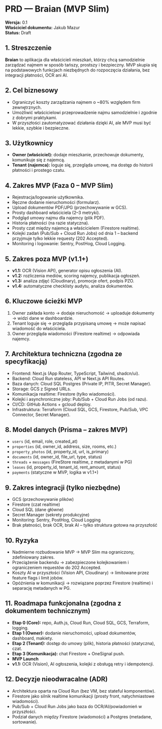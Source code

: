 # PRD — Braian (MVP Slim)
**Wersja:** 0.1  
**Właściciel dokumentu:** Jakub Mazur  
**Status:** Draft

## 1. Streszczenie
**Braian** to aplikacja dla właścicieli mieszkań, którzy chcą samodzielnie zarządzać najmem w sposób tańszy, prostszy i bezpieczny. MVP skupia się na podstawowych funkcjach niezbędnych do rozpoczęcia działania, bez integracji płatności, OCR ani AI.

## 2. Cel biznesowy
- Ograniczyć koszty zarządzania najmem o ~80% względem firm zewnętrznych.
- Umożliwić właścicielowi przeprowadzenie najmu samodzielnie i zgodnie z dobrymi praktykami.
- W przyszłości zautomatyzować działania dzięki AI, ale MVP musi być lekkie, szybkie i bezpieczne.

## 3. Użytkownicy
- **Owner (właściciel):** dodaje mieszkanie, przechowuje dokumenty, komunikuje się z najemcą.
- **Tenant (najemca):** loguje się, przegląda umowę, ma dostęp do historii płatności i prostego czatu.

## 4. Zakres MVP (Faza 0 – MVP Slim)
- Rejestracja/logowanie użytkownika.
- Ręczne dodanie nieruchomości (formularz).
- Upload dokumentów PDF/JPG (przechowywanie w GCS).
- Prosty dashboard właściciela (2–3 metryki).
- Podgląd umowy najmu dla najemcy (plik PDF).
- Historia płatności (na razie statyczna).
- Prosty czat między najemcą a właścicielem (Firestore realtime).
- Kolejki zadań (Pub/Sub + Cloud Run Jobs) od dnia 1 – backend przyjmuje tylko lekkie requesty (202 Accepted).
- Monitoring i logowanie: Sentry, PostHog, Cloud Logging.
## 5. Zakres poza MVP (v1.1+)
- **v1.1:** OCR (Vision API), generator opisu ogłoszenia (AI).
- **v1.2:** rozliczenia mediów, scoring najemcy, publikacja ogłoszeń.
- **v1.3:** analiza zdjęć (Cloudinary), promocje ofert, podpis PZO.
- **v1.4:** automatyczne checklisty audytu, analiza dokumentów.

## 6. Kluczowe ścieżki MVP
1. Owner zakłada konto → dodaje nieruchomość → uploaduje dokumenty → widzi dane w dashboardzie.
2. Tenant loguje się → przegląda przypisaną umowę → może napisać wiadomość do właściciela.
3. Owner przegląda wiadomości (Firestore realtime) → odpowiada najemcy.

## 7. Architektura techniczna (zgodna ze specyfikacją)
- Frontend: Next.js (App Router, TypeScript, Tailwind, shadcn/ui).
- Backend: Cloud Run stateless, API w Next.js API Routes.
- Baza danych: Cloud SQL Postgres (Private IP, PITR, Secret Manager).
- Storage: GCS z Signed URLs.
- Komunikacja realtime: Firestore (tylko wiadomości).
- Kolejki i asynchroniczne joby: Pub/Sub + Cloud Run Jobs (od razu).
- CI/CD: GitHub Actions + gcloud deploy.
- Infrastruktura: Terraform (Cloud SQL, GCS, Firestore, Pub/Sub, VPC Connector, Secret Manager).

## 8. Model danych (Prisma – zakres MVP)
- `users` (id, email, role, created_at)
- `properties` (id, owner_id, address, size, rooms, etc.)
- `property_photos` (id, property_id, url, is_primary)
- `documents` (id, owner_id, file_url, type, status)
- `threads` + `messages` (FireStore realtime, z metadanymi w PG)
- `leases` (id, property_id, tenant_id, rent_amount, status)
- `payments` (statyczne w MVP, logika w v1.1+)

## 9. Zakres integracji (tylko niezbędne)
- GCS (przechowywanie plików)
- Firestore (czat realtime)
- Cloud SQL (dane główne)
- Secret Manager (sekrety produkcyjne)
- Monitoring: Sentry, PostHog, Cloud Logging
- Brak płatności, brak OCR, brak AI – tylko struktura gotowa na przyszłość

## 10. Ryzyka
- Nadmierne rozbudowanie MVP → MVP Slim ma ograniczony, zdefiniowany zakres.
- Przeciążenie backendu → zabezpieczone kolejkowaniem i ograniczeniem requestów do 202 Accepted.
- Koszty AI w przyszłości (Vision API, Cloudinary) → limitowane przez feature flags i limit jobów.
- Opóźnienia w komunikacji → rozwiązane poprzez Firestore (realtime) i separację metadanych w PG.

## 11. Roadmapa funkcjonalna (zgodna z dokumentem technicznym)
- **Etap 0 (Core):** repo, Auth.js, Cloud Run, Cloud SQL, GCS, Terraform, logging.
- **Etap 1 (Owner):** dodanie nieruchomości, upload dokumentów, dashboard, makiety.
- **Etap 2 (Tenant):** dostęp do umowy (plik), historia płatności (statyczna), czat.
- **Etap 3 (Komunikacja):** chat Firestore + OneSignal push.
- **MVP Launch**
- **v1.1:** OCR (Vision), AI ogłoszenia, kolejki z obsługą retry i idempotencji.

## 12. Decyzje nieodwracalne (ADR)
- Architektura oparta na Cloud Run (bez VM, bez stateful komponentów).
- Firestore jako silnik realtime komunikacji (prosty front, natychmiastowe wiadomości).
- Pub/Sub + Cloud Run Jobs jako baza do OCR/AI/powiadomień w przyszłości.
- Podział danych między Firestore (wiadomości) a Postgres (metadane, sortowanie).


